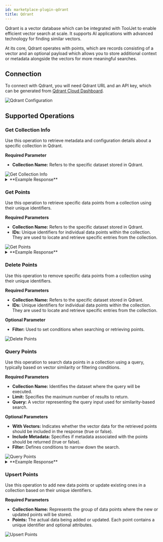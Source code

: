 ```yaml
---
id: marketplace-plugin-qdrant
title: Qdrant
---
```


Qdrant is a vector database which can be integrated with ToolJet to enable efficient vector search at scale. It supports AI applications with advanced technology for finding similar vectors.

At its core, Qdrant operates with points, which are records consisting of a vector and an optional payload which allows you to store additional context or metadata alongside the vectors for more meaningful searches.

## Connection

To connect with Qdrant, you will need Qdrant URL and an API key, which can be generated from [Qdrant Cloud Dashboard](https://qdrant.to/cloud).

<img className="screenshot-full img-full" src="/img/marketplace/plugins/qdrant/config.png" alt="Qdrant Configuration" />

## Supported Operations

### Get Collection Info

Use this operation to retrieve metadata and configuration details about a specific collection in Qdrant.

**Required Parameter**

- **Collection Name:** Refers to the specific dataset stored in Qdrant.

<img className="screenshot-full img-full" src="/img/marketplace/plugins/qdrant/get-collection-info.png" alt="Get Collection Info" />

<details id="tj-dropdown">
<summary>**Example Response**</summary>
```yaml
{
    "status": "green",
    "optimizer_status": "ok",
    "indexed_vectors_count": 5417,
    "points_count": 5412,
    "segments_count": 2,
    "config": {
        "params": {
            "vectors": {
                "size": 512,
                "distance": "Cosine"
            },
            "shard_number": 1,
            "replication_factor": 1,
            "write_consistency_factor": 1,
            "on_disk_payload": true
        },
        "hnsw_config": {
            "m": 16,
            "ef_construct": 100,
            "full_scan_threshold": 10000,
            "max_indexing_threads": 0,
            "on_disk": false
        },
        "optimizer_config": {
            "deleted_threshold": 0.2,
            "vacuum_min_vector_number": 1000,
            "default_segment_number": 2,
            "max_segment_size": null,
            "memmap_threshold": null,
            "indexing_threshold": 1000,
            "flush_interval_sec": 5,
            "max_optimization_threads": null
        },
        "wal_config": {
            "wal_capacity_mb": 1,
            "wal_segments_ahead": 0
        },
        "quantization_config": null,
        "strict_mode_config": {
            "enabled": false
        }
    },
    "payload_schema": {}
}
```
</details>

### Get Points

Use this operation to retrieve specific data points from a collection using their unique identifiers.

**Required Parameters**

- **Collection Name:** Refers to the specific dataset stored in Qdrant.
- **IDs:** Unique identifiers for individual data points within the collection. They are used to locate and retrieve specific entries from the collection.

<img className="screenshot-full img-full" src="/img/marketplace/plugins/qdrant/get-points.png" alt="Get Points" />

<details id="tj-dropdown">
<summary>**Example Response**</summary>

```yaml
[{
    "id": 1,
    "payload": {
        "file_name": "text.jpeg",
        "image_url": "https://storage.googleapis.com/demo-midjourney/.jpeg",
        "name": "Catherine Hyde",
        "url": "/styles/catherine-hyde"
    },
    "vector": [0.043383807, -0.06374442, -0.013710048, -0.0332631, 0.013115806, -0.018017521, -0.01306308, -0.030214038, 0.009868348, 0.02169504, -0.009813371, -0.033448037, 0.004893773, -0.009090395...]
}]
```
</details>

### Delete Points

Use this operation to remove specific data points from a collection using their unique identifiers.

**Required Parameters**

- **Collection Name:** Refers to the specific dataset stored in Qdrant.
- **IDs:** Unique identifiers for individual data points within the collection. They are used to locate and retrieve specific entries from the collection.

**Optional Parameter**

- **Filter:** Used to set conditions when searching or retrieving points.

<img className="screenshot-full img-full" src="/img/marketplace/plugins/qdrant/delete-points.png" alt="Delete Points" />

### Query Points

Use this operation to search data points in a collection using a query, typically based on vector similarity or filtering conditions.

**Required Parameters**

- **Collection Name:** Identifies the dataset where the query will be executed.
- **Limit:** Specifies the maximum number of results to return.
- **Query:** A vector representing the query input used for similarity-based search.

**Optional Parameters**

- **With Vectors:** Indicates whether the vector data for the retrieved points should be included in the response (true or false).
- **Include Metadata:** Specifies if metadata associated with the points should be returned (true or false).
- **Filter:** Defines conditions to narrow down the search.

<img className="screenshot-full img-full" src="/img/marketplace/plugins/qdrant/query-points.png" alt="Query Points" />

<details id="tj-dropdown">
<summary>**Example Response**</summary>

```yaml
[{
    "id": 2589,
    "version": 124,
    "score": 0.1293197
}, {
    "id": 2274,
    "version": 111,
    "score": 0.12669206
}, {
    "id": 2612,
    "version": 124,
    "score": 0.12196793
}]
```
</details>

### Upsert Points

Use this operation to add new data points or update existing ones in a collection based on their unique identifiers.

**Required Parameters**

- **Collection Name:** Represents the group of data points where the new or updated points will be stored.
- **Points:** The actual data being added or updated. Each point contains a unique identifier and optional attributes.

<img className="screenshot-full img-full" src="/img/marketplace/plugins/qdrant/upsert-points.png" alt="Upsert Points" />
